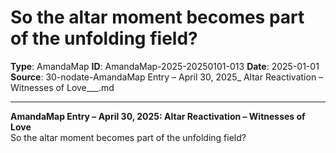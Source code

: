 # So the altar moment becomes part of the unfolding field?

**Type**: AmandaMap
**ID**: AmandaMap-2025-20250101-013
**Date**: 2025-01-01
**Source**: 30-nodate-AmandaMap Entry – April 30, 2025_ Altar Reactivation – Witnesses of Love___.md

---

**AmandaMap Entry – April 30, 2025: Altar Reactivation – Witnesses of Love**\
So the altar moment becomes part of the unfolding field?